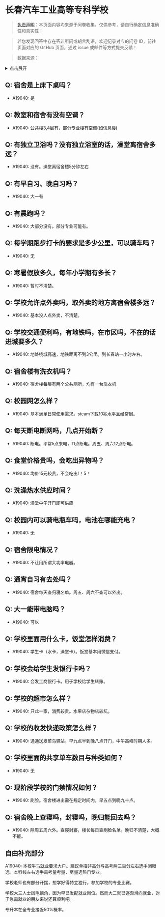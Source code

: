 # 长春汽车工业高等专科学校

> [免责声明](https://colleges.chat/#_3)：本页面内容均来源于问卷收集，仅供参考，请自行确定信息准确性和真实性！

> 若您发现回答中存在答非所问或胡言乱语，欢迎记录对应的问卷 ID，前往页面对应的 GitHub 页面，通过 issue 或邮件等方式提交反馈！

> 数据来源：

<details><summary>点击展开</summary>
<ul>
<li>A19040: dwxycy@126.com (2023 年 06 月)</li>
</ul>
</details>

## Q: 宿舍是上床下桌吗？

- A19040: 是

## Q: 教室和宿舍有没有空调？

- A19040: 公共楼3,4层有，部分专业楼有空调(如信息楼)

## Q: 有独立卫浴吗？没有独立浴室的话，澡堂离宿舍多远？

- A19040: 没有。澡堂离宿舍楼5分钟左右

## Q: 有早自习、晚自习吗？

- A19040: 大一有

## Q: 有晨跑吗？

- A19040: 大部分没有。部分专业可能有。

## Q: 每学期跑步打卡的要求是多少公里，可以骑车吗？

- A19040: 无

## Q: 寒暑假放多久，每年小学期有多长？

- A19040: 暂时不清楚。

## Q: 学校允许点外卖吗，取外卖的地方离宿舍楼多远？

- A19040: 基本没人点外卖，不清楚。

## Q: 学校交通便利吗，有地铁吗，在市区吗，不在的话进城要多久？

- A19040: 地处绕城高速，地铁距离不到3公里。到长春站一小时左右。

## Q: 宿舍楼有洗衣机吗？

- A19040: 宿舍楼每层有两个公共厕所，均有一台洗衣机

## Q: 校园网怎么样？

- A19040: 基本满足日常使用需求。steam下载10兆水平且经常崩。

## Q: 每天断电断网吗，几点开始断？

- A19040: 断电。平常5点来电，11点断电。周五、周六12点断电。

## Q: 食堂价格贵吗，会吃出异物吗？

- A19040: 均价15元较贵，不会吃出1！5！

## Q: 洗澡热水供应时间？

- A19040: 澡堂中午开门即可供应

## Q: 校园内可以骑电瓶车吗，电池在哪能充电？

- A19040: 无

## Q: 宿舍限电情况？

- A19040: 不让用所谓大功率电器。

## Q: 通宵自习有去处吗？

- A19040: 宿舍每天查归寝名单。周五、周六不查可以外出。

## Q: 大一能带电脑吗？

- A19040: 可以

## Q: 学校里面用什么卡，饭堂怎样消费？

- A19040: 学生卡（水卡，澡堂卡）。饭堂基本用微信支付。

## Q: 学校会给学生发银行卡吗？

- A19040: 会发工商银行卡。用于学校给学生转账。

## Q: 学校的超市怎么样？

- A19040: 只此一家，消费较贵。水果店杂物店较坑。

## Q: 学校的收发快递政策怎么样？

- A19040: 通通送发菜鸟驿站。早九点半到晚八点开门，中午高峰时期人多。

## Q: 学校里面的共享单车数目与种类如何？

- A19040: 无

## Q: 现阶段学校的门禁情况如何？

- A19040: 刷脸。宿舍楼进出需在规定时间内，早五点到晚九十点。

## Q: 宿舍晚上查寝吗，封寝吗，晚归能回去吗？

- A19040: 除周五周六外。查寝封寝，楼长每日查刷脸名单。晚归不清楚，大概不能。

## 自由补充部分

A19040: 本校牛马就业要求大户。建议单招非高分与高考两三百分左右选手闭眼选。本科线左右选手需考量考量，尽量选热门专业。

学校老师也有部分开摆，想学好得特立独行，参加学校的专业比赛。

学校大三人士凤毛麟角，因为早已发配就业岗位。然而大二就已逐渐滑向就业，对于急需就业的朋友来说还算顺利吧。

专升本在全专业接近50%概率。